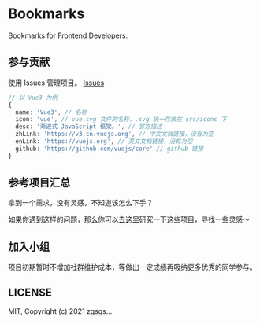 # Bookmarks

Bookmarks for Frontend Developers.

## 参与贡献

使用 Issues 管理项目。
[Issues](https://github.com/zgsgs/tg-ui/issues)

``` ts
// 以 Vue3 为例
{
  name: 'Vue3', // 名称
  icon: 'vue', // vue.svg 文件的名称，.svg 统一存放在 src/icons 下
  desc: '渐进式 JavaScript 框架。', // 官方描述
  zhLink: 'https://v3.cn.vuejs.org', // 中文文档链接，没有为空
  enLink: 'https://vuejs.org', // 英文文档链接，没有为空
  github: 'https://github.com/vuejs/core' // github 链接
}
```

## 参考项目汇总

拿到一个需求，没有灵感，不知道该怎么下手？

如果你遇到这样的问题，那么你可以[去这里](https://github.com/zgsgs/tg-ui/discussions/4)研究一下这些项目，寻找一些灵感～

## 加入小组

项目初期暂时不增加社群维护成本，等做出一定成绩再吸纳更多优秀的同学参与。

## LICENSE

MIT, Copyright (c) 2021 zgsgs...
